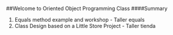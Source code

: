 ##Welcome to Oriented Object Programming Class
####Summary
1. Equals method example and workshop - Taller equals
2. Class Design based on a Little Store Project - Taller tienda